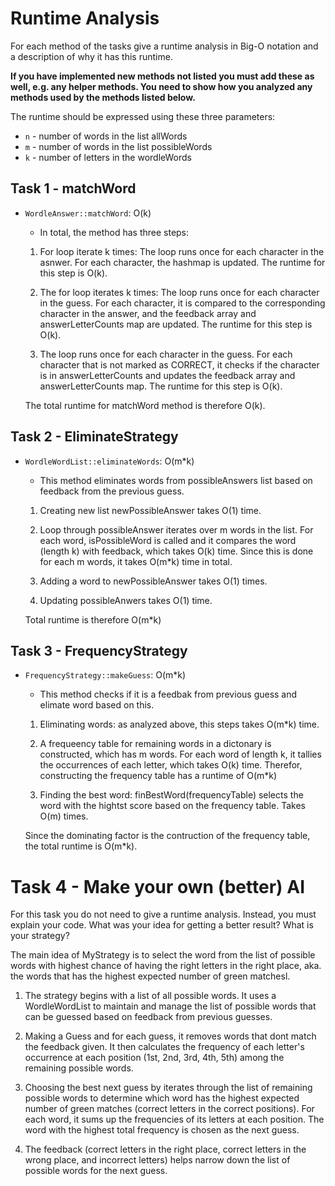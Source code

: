 # Runtime Analysis
For each method of the tasks give a runtime analysis in Big-O notation and a description of why it has this runtime.

**If you have implemented new methods not listed you must add these as well, e.g. any helper methods. You need to show how you analyzed any methods used by the methods listed below.**

The runtime should be expressed using these three parameters:
   * `n` - number of words in the list allWords
   * `m` - number of words in the list possibleWords
   * `k` - number of letters in the wordleWords


## Task 1 - matchWord
* `WordleAnswer::matchWord`: O(k)
    * In total, the method has three steps: 
    1) For loop iterate k times: The loop runs once for each character in the asnwer. For each character, the hashmap is updated. The runtime for this step is O(k).

    2) The for loop iterates k times: The loop runs once for each character in the guess. For each character, it is compared to the corresponding character in the answer, and the feedback array and answerLetterCounts map are updated. The runtime for this step is O(k).

    3) The loop runs once for each character in the guess. For each character that is not marked as CORRECT, it checks if the character is in answerLetterCounts and updates the feedback array and answerLetterCounts map. The runtime for this step is O(k).

    The total runtime for matchWord method is therefore O(k). 

## Task 2 - EliminateStrategy
* `WordleWordList::eliminateWords`: O(m*k)
    * This method eliminates words from possibleAnswers list based on feedback from the previous guess. 

    1) Creating new list newPossibleAnswer takes O(1) time. 

    2) Loop through possibleAnswer iterates over m words in the list. For each word, isPossibleWord is called and it compares the word (length k) with feedback, which takes O(k) time. Since this is done for each m words, it takes O(m*k) time in total. 

    3) Adding a word to newPossibleAnswer takes O(1) times. 

    4) Updating possibleAnwers takes O(1) time. 

    Total runtime is therefore O(m*k)

## Task 3 - FrequencyStrategy
* `FrequencyStrategy::makeGuess`: O(m*k)
    * This method checks if it is a feedbak from previous guess and elimate word based on this. 

    1) Eliminating words: as analyzed above, this steps takes O(m*k) time. 

    2) A frequeency table for remaining words in a dictonary is constructed, which has m words. For each word of length k, it tallies the occurrences of each letter, which takes O(k) time. Therefor, constructing the frequency table has a runtime of O(m*k)

    3) Finding the best word: finBestWord(frequencyTable) selects the word with the hightst score based on the frequency table. Takes O(m) times. 

    Since the dominating factor is the contruction of the frequency table, the total runtime is O(m*k). 


# Task 4 - Make your own (better) AI
For this task you do not need to give a runtime analysis. 
Instead, you must explain your code. What was your idea for getting a better result? What is your strategy?

The main idea of MyStrategy is to select the word from the list of possible words with highest chance of having the right letters in the right place, aka. the words that has the highest expected number of green matchesl. 


1) The strategy begins with a list of all possible words. It uses a WordleWordList to maintain and manage the list of possible words that can be guessed based on feedback from previous guesses.

2) Making a Guess and for each guess, it removes words that dont match the feedback given. It then calculates the frequency of each letter's occurrence at each position (1st, 2nd, 3rd, 4th, 5th) among the remaining possible words.

3) Choosing the best next guess by iterates through the list of remaining possible words to determine which word has the highest expected number of green matches (correct letters in the correct positions).
For each word, it sums up the frequencies of its letters at each position. The word with the highest total frequency is chosen as the next guess.

4) The feedback (correct letters in the right place, correct letters in the wrong place, and incorrect letters) helps narrow down the list of possible words for the next guess.
